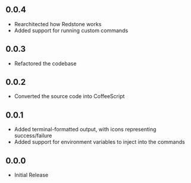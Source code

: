 0.0.4
---

- Rearchitected how Redstone works
- Added support for running custom commands

0.0.3
---

- Refactored the codebase

0.0.2
---

- Converted the source code into CoffeeScript

0.0.1 
---

- Added terminal-formatted output, with icons representing success/failure
- Added support for environment variables to inject into the commands 

0.0.0
---

- Initial Release